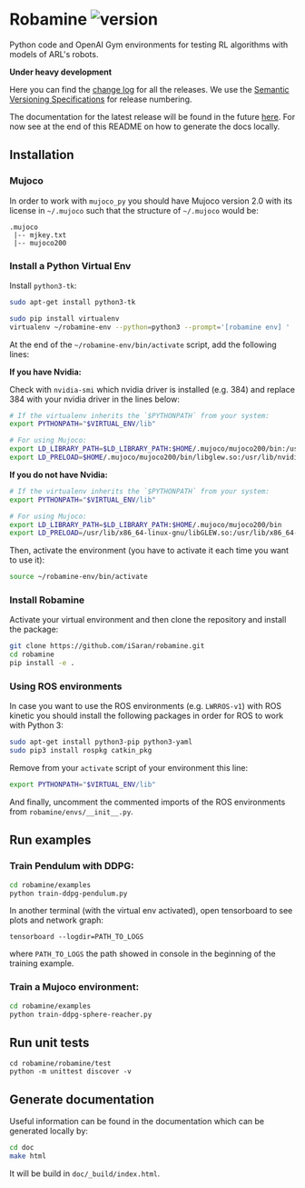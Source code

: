# Robamine ![version](https://img.shields.io/badge/version-v0.0.1-blue.svg) 

Python code and OpenAI Gym environments for testing RL algorithms with models of ARL's robots.

**Under heavy development**

Here you can find the [change log](CHANGELOG.md) for all the releases. We use
the [Semantic Versioning Specifications](http://semver.org/) for release
numbering.

The documentation for the latest release will be found in the future
[here](https://auth-arl.github.io/docs/robamine/latest/index.html). For now see
at the end of this README on how to generate the docs locally.

## Installation

### Mujoco

In order to work with `mujoco_py` you should have Mujoco version 2.0 with its license in `~/.mujoco` such that the structure of `~/.mujoco` would be:

```
.mujoco
 |-- mjkey.txt
 |-- mujoco200
```

### Install a Python Virtual Env

Install `python3-tk`:

```bash
sudo apt-get install python3-tk
```

```bash
sudo pip install virtualenv
virtualenv ~/robamine-env --python=python3 --prompt='[robamine env] '
```

At the end of the `~/robamine-env/bin/activate` script, add the following lines:

**If you have Nvidia:**

Check with `nvidia-smi` which nvidia driver is installed (e.g. 384) and replace 384 with your nvidia driver in the lines below:
```bash
# If the virtualenv inherits the `$PYTHONPATH` from your system:
export PYTHONPATH="$VIRTUAL_ENV/lib"

# For using Mujoco:
export LD_LIBRARY_PATH=$LD_LIBRARY_PATH:$HOME/.mujoco/mujoco200/bin:/usr/lib/nvidia-384
export LD_PRELOAD=$HOME/.mujoco/mujoco200/bin/libglew.so:/usr/lib/nvidia-384/libGL.so
```

**If you do not have Nvidia:**

```bash
# If the virtualenv inherits the `$PYTHONPATH` from your system:
export PYTHONPATH="$VIRTUAL_ENV/lib"

# For using Mujoco:
export LD_LIBRARY_PATH=$LD_LIBRARY_PATH:$HOME/.mujoco/mujoco200/bin
export LD_PRELOAD=/usr/lib/x86_64-linux-gnu/libGLEW.so:/usr/lib/x86_64-linux-gnu/libGL.so
```

Then, activate the environment (you have to activate it each time you want to use it):

```bash
source ~/robamine-env/bin/activate
```

### Install Robamine
Activate your virtual environment and then clone the repository and install the package:

```bash
git clone https://github.com/iSaran/robamine.git
cd robamine
pip install -e .
```

### Using ROS environments

In case you want to use the ROS environments (e.g. `LWRROS-v1`) with ROS kinetic you should install the following packages in order for ROS to work with Python 3:

```bash
sudo apt-get install python3-pip python3-yaml
sudo pip3 install rospkg catkin_pkg
```

Remove from your `activate` script of your environment this line:

```bash
export PYTHONPATH="$VIRTUAL_ENV/lib"
```

And finally, uncomment the commented imports of the ROS environments from `robamine/envs/__init__.py`.

## Run examples

### Train Pendulum with DDPG:

```bash
cd robamine/examples
python train-ddpg-pendulum.py
```

In another terminal (with the virtual env activated), open tensorboard to see plots and network graph:

```
tensorboard --logdir=PATH_TO_LOGS
```
where `PATH_TO_LOGS` the path showed in console in the beginning of the training example.

### Train a Mujoco environment:

```bash
cd robamine/examples
python train-ddpg-sphere-reacher.py
```

## Run unit tests

```
cd robamine/robamine/test
python -m unittest discover -v
```

## Generate documentation

Useful information can be found in the documentation which can be generated locally by:


```bash
cd doc
make html
```

It will be build in `doc/_build/index.html`.
